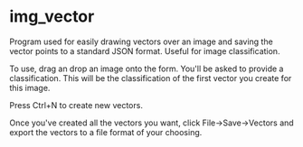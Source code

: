 # img_vector
Program used for easily drawing vectors over an image and saving the vector points to a standard JSON format.
Useful for image classification.

To use,
drag an drop an image onto the form.
You'll be asked to provide a classification. This will be the classification of the first vector you create for this image.

Press Ctrl+N to create new vectors.

Once you've created all the vectors you want, click File->Save->Vectors and export the vectors to a file format of your choosing.
